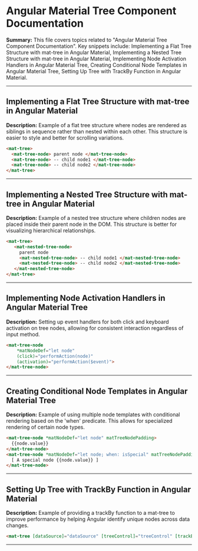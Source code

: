 # Angular Material Tree Component Documentation

**Summary:** This file covers topics related to "Angular Material Tree Component Documentation". Key snippets include: Implementing a Flat Tree Structure with mat-tree in Angular Material, Implementing a Nested Tree Structure with mat-tree in Angular Material, Implementing Node Activation Handlers in Angular Material Tree, Creating Conditional Node Templates in Angular Material Tree, Setting Up Tree with TrackBy Function in Angular Material.

---

## Implementing a Flat Tree Structure with mat-tree in Angular Material

**Description:** Example of a flat tree structure where nodes are rendered as siblings in sequence rather than nested within each other. This structure is easier to style and better for scrolling variations.

```html
<mat-tree>
  <mat-tree-node> parent node </mat-tree-node>
  <mat-tree-node> -- child node1 </mat-tree-node>
  <mat-tree-node> -- child node2 </mat-tree-node>
</mat-tree>
```

---

## Implementing a Nested Tree Structure with mat-tree in Angular Material

**Description:** Example of a nested tree structure where children nodes are placed inside their parent node in the DOM. This structure is better for visualizing hierarchical relationships.

```html
<mat-tree>
   <mat-nested-tree-node>
     parent node
     <mat-nested-tree-node> -- child node1 </mat-nested-tree-node>
     <mat-nested-tree-node> -- child node2 </mat-nested-tree-node>
   </mat-nested-tree-node>
</mat-tree>
```

---

## Implementing Node Activation Handlers in Angular Material Tree

**Description:** Setting up event handlers for both click and keyboard activation on tree nodes, allowing for consistent interaction regardless of input method.

```html
<mat-tree-node
    *matNodeDef="let node"
    (click)="performAction(node)"
    (activation)="performAction($event)">
</mat-tree-node>
```

---

## Creating Conditional Node Templates in Angular Material Tree

**Description:** Example of using multiple node templates with conditional rendering based on the 'when' predicate. This allows for specialized rendering of certain node types.

```html
<mat-tree-node *matNodeDef="let node" matTreeNodePadding>
  {{node.value}}
</mat-tree-node>
<mat-tree-node *matNodeDef="let node; when: isSpecial" matTreeNodePadding>
  [ A special node {{node.value}} ]
</mat-tree-node>
```

---

## Setting Up Tree with TrackBy Function in Angular Material

**Description:** Example of providing a trackBy function to a mat-tree to improve performance by helping Angular identify unique nodes across data changes.

```html
<mat-tree [dataSource]="dataSource" [treeControl]="treeControl" [trackBy]="trackByFn">
```

---